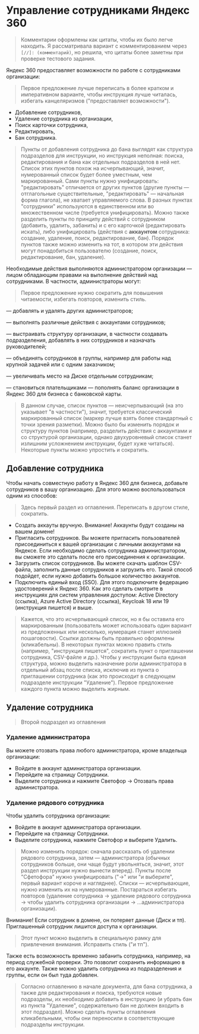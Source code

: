 # Управление сотрудниками Яндекс 360

> Комментарии оформлены как цитаты, чтобы их было легче находить. Я рассматривала вариант с комментированием через `[//]: (комментарий)`, но решила, что цитаты более заметны при проверке тестового задания.

Яндекс 360 предоставляет возможности по работе с сотрудниками организации:

> Первое предложение лучше переписать в более кратком и императивном варианте, чтобы инструкция лучше читалась, избегать канцеляризмов ("предоставляет возможности").

- Добавление сотрудников,
- Удаление сотрудника из организации,
- Поиск карточки сотрудника,
- Редактировать,
- Бан сотрудника.

> Пункты от добавления сотрудника до бана выглядят как структура подразделов для инструкции, но инструкция неполная: поиска, редактирования и бана как отдельных подразделов в ней нет. Список этих пунктов похож на исчерпывающий, значит, нумерованный список будет более уместным, чем маркированный. Сами пункты нужно унифицировать: "редактировать" отличается от других пунктов (другие пункты — отглагольные существительные, "редактировать" — начальная форма глагола), не хватает управляемого слова. В разных пунктах "сотрудники" используются в единственном или во множественном числе (требуется унифицировать). Можно также разделить пункты по принципу действий с сотрудником (добавить, удалить, забанить) и с его карточкой (редактировать искать), либо унифицировать (действия с **аккаунтом** сотрудника: создание, удаление, поиск, редактирование, бан). Порядок пунктов также можно изменить на тот, в котором эти действия могут понадобиться пользователю (создание, поиск, редактирование, бан, удаление). 

Необходимые действия выполняются администратором организации — лицом обладающим правами на выполнение действий над сотрудниками. В частности, администраторы могут:

> Первое предложение нужно сократить для повышения читаемости, избегать повторов, изменить стиль. 

— добавлять и удалять других администраторов;

— выполнять различные действия с аккаунтами сотрудников;

— выстраивать структуру организации, в частности создавать подразделения, добавлять в них сотрудников и назначать руководителей;

— объединять сотрудников в группы, например для работы над крупной задачей или с одним заказчиком;

— увеличивать место на Диске отдельным сотрудникам;

— становиться плательщиками — пополнять баланс организации в Яндекс 360 для бизнеса с банковской карты.

> В данном случае, список пунктов — неисчерпывающий (на это указывает "в частности"), значит, требуется классический маркированный список (маркер лучше взять более стандартный с точки зрения разметки). Можно было бы изменить порядок и структуру пунктов (например, разделить действия с аккаунтами и со структурой организации, однако двухуровневый список станет излишним усложнением инструкции, будет хуже читаться). Некоторые пункты можно упростить и сократить.

## Добавление сотрудника

Чтобы начать совместную работу в Яндекс 360 для бизнеса, добавьте сотрудников в вашу организацию. Для этого можно воспользоваться одним из способов:

> Здесь первый раздел из оглавления. Переписать в другом стиле, сократить. 

- Создать аккауты вручную. Внимание! Аккаунты будут созданы на вашем домене!
- Пригласить сотрудников. Вы можете пригласить пользователей присоединиться к вашей организации с личными аккаунтами на Яндексе. Если необходимо сделать сотрудника администратором, вы сможете это сделать после его присоединения к организации.
- Загрузить список сотрудников. Вы можете скачать шаблон CSV-файла, заполнить данные сотрудников и загрузить его. Такой способ подойдет, если нужно добавить большое количество аккаунтов.
- Подключить единый вход (SSO). Для этого подключите федерацию удостоверений к Яндекс 360. Как это сделать смотрите в инструкциях для систем управления доступом: Active Directory (ссылка), Azure Active Directory (ссылка), Keycloak 18 или 19 (инструкция пишется) и выше.

> Кажется, что это исчерпывающий список, но я бы оставила его маркированным (пользователь может использовать один вариант из предложенных или несколько, нумерация станет иллюзией пошаговости). Ссылки должны быть правильно оформлены (кликабельны). В некоторых пунктах можно править стиль (например, "инструкция пишется", сократить пункт о приглашении сотрудника, CSV-файле и др.). Чтобы у инструкции была единая структура, можно выделить назначение роли администратора в отдельный абзац после списка, исключив из пункта о приглашении сотрудника (как это происходит в следующем подразделе инструкции "Удаление"). Первое предложение каждого пункта можно выделить жирным.

## Удаление сотрудника

> Второй подраздел из оглавления

### Удаление администратора

Вы можете отозвать права любого администратора, кроме владельца организации:

- Войдите в аккаунт администратора организации.
- Перейдите на страницу Сотрудники.
- Выделите сотрудника и нажмите Светофор → Отозвать права администратора.

### Удаление рядового сотрудника

Чтобы удалить сотрудника организации:
- Войдите в аккаунт администратора организации.
- Перейдите на страницу Сотрудники.
- Выделите сотрудника, нажмите Светофор и выберите Удалить.

> Можно изменить порядок: сначала рассказать об удалении рядового сотрудника, затем — администратора (обычных сотрудников больше, они чаще будут увольняться, значит, этот раздел инструкции нужно вынести вперед). Пункты после "Сфетофора" нужно унифицировать ("→" или "и выберите", первый вариант короче и нагляднее). Списки — исчерпывающие, нужно изменить их на нумерованные. Постараться избегать повторов (удаление сотрудника -> удаление рядового сотрудника -> чтобы удалить сотрудника организации -> ...администратора организации).

Внимание! Если сотрудник в домене, он потеряет данные (Диск и тп). Приглашенный сотрудник лишится доступа к организации.

> Этот пункт можно выделить в специальную рамку для привлечения внимания. Исправить стиль ("и тп").

Также есть возможность временно забанить сотрудника, например, на период служебной проверки. Это позволит сохранить информацию в его аккаунте. Также можно удалить сотрудника из подразделения и группы, если он был туда добавлен.

> Согласно оглавлению в начале документа, для бана сотрудника, а также для редактирования и поиска, требуются новые подразделы, их необходимо добавить в инструкцию (и убрать бан из пункта "Удаление", содержательно бан не должен входить в этот подраздел). Можно сделать пункты оглавления кликабельными, чтобы они переносили в соответствующие подразделы инструкции.
